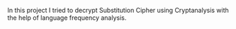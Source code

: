 In this project I tried to decrypt Substitution Cipher using Cryptanalysis with the help of language frequency analysis.
